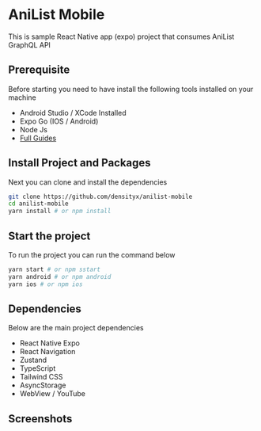 # AniList Mobile

This is sample React Native app (expo) project that consumes AniList GraphQL API

## Prerequisite

Before starting you need to have install the following tools installed on your machine

- Android Studio / XCode Installed
- Expo Go (IOS / Android)
- Node Js
- [Full Guides](https://reactnative.dev/docs/environment-setup)

## Install Project and Packages

Next you can clone and install the dependencies

```bash
git clone https://github.com/densityx/anilist-mobile
cd anilist-mobile
yarn install # or npm install
```

## Start the project

To run the project you can run the command below

```bash
yarn start # or npm sstart
yarn android # or npm android
yarn ios # or npm ios
```

## Dependencies

Below are the main project dependencies

- React Native Expo
- React Navigation
- Zustand
- TypeScript
- Tailwind CSS
- AsyncStorage
- WebView / YouTube

## Screenshots
